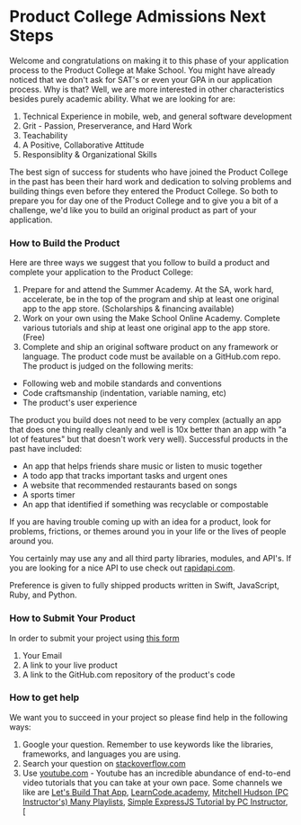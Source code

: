 # Product College Admissions Next Steps

Welcome and congratulations on making it to this phase of your application process to the Product College at Make School. You might have already noticed that we don't ask for SAT's or even your GPA in our application process. Why is that? Well, we are more interested in other characteristics besides purely academic ability. What we are looking for are:

1. Technical Experience in mobile, web, and general software development
1. Grit - Passion, Preserverance, and Hard Work
1. Teachability
1. A Positive, Collaborative Attitude
1. Responsiblity & Organizational Skills

The best sign of success for students who have joined the Product College in the past has been their hard work and dedication to solving problems and building things even before they entered the Product College. So both to prepare you for day one of the Product College and to give you a bit of a challenge, we'd like you to build an original product as part of your application.

### How to Build the Product

Here are three ways we suggest that you follow to build a product and complete your application to the Product College:

1. Prepare for and attend the Summer Academy. At the SA, work hard, accelerate, be in the top of the program and ship at least one original app to the app store. (Scholarships & financing available)
2. Work on your own using the Make School Online Academy. Complete various tutorials and ship at least one original app to the app store. (Free)
3. Complete and ship an original software product on any framework or language. The product code must be available on a GitHub.com repo. The product is judged on the following merits:
  * Following web and mobile standards and conventions
  * Code craftsmanship (indentation, variable naming, etc)
  * The product's user experience

The product you build does not need to be very complex (actually an app that does one thing really cleanly and well is 10x better than an app with "a lot of features" but that doesn't work very well). Successful products in the past have included:

  * An app that helps friends share music or listen to music together
  * A todo app that tracks important tasks and urgent ones
  * A website that recommended restaurants based on songs
  * A sports timer
  * An app that identified if something was recyclable or compostable

If you are having trouble coming up with an idea for a product, look for problems, frictions, or themes around you in your life or the lives of people around you. 

You certainly may use any and all third party libraries, modules, and API's. If you are looking for a nice API to use check out [rapidapi.com](www.rapidapi.com).

Preference is given to fully shipped products written in Swift, JavaScript, Ruby, and Python.

### How to Submit Your Product

In order to submit your project using [this form](make.sc/submit-project)

1. Your Email
1. A link to your live product
1. A link to the GitHub.com repository of the product's code

### How to get help

We want you to succeed in your project so please find help in the following ways:

1. Google your question. Remember to use keywords like the libraries, frameworks, and languages you are using.
2. Search your question on [stackoverflow.com](stackoverflow.com)
3. Use [youtube.com](youtube.com) - Youtube has an incredible abundance of end-to-end video tutorials that you can take at your own pace. Some channels we like are [Let's Build That App](https://www.youtube.com/channel/UCuP2vJ6kRutQBfRmdcI92mA), [LearnCode.academy](https://www.youtube.com/user/learncodeacademy), [Mitchell Hudson (PC Instructor's) Many Playlists](https://www.youtube.com/user/webdevilsvideos/playlists), [Simple ExpressJS Tutorial by PC Instructor](https://www.youtube.com/watch?v=xVJC4qA1ujI&list=PLNcEnkMSwDUkPTztJ8zEJsuTOMdxZshO8), [
